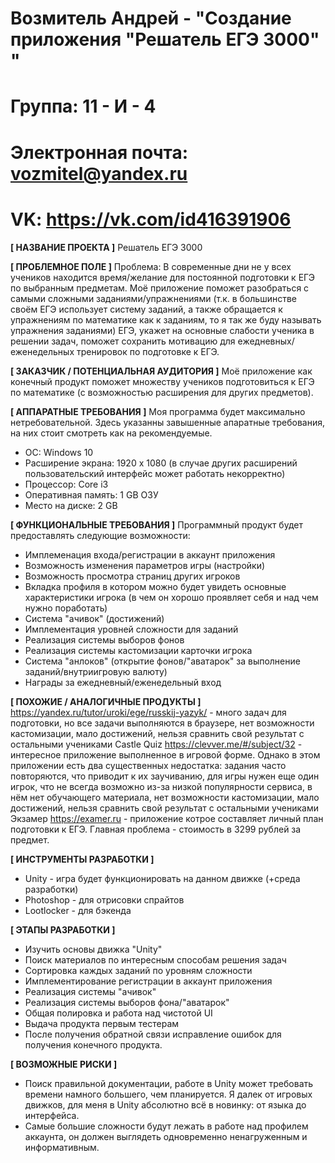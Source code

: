 # Возмитель Андрей - "Создание приложения "Решатель ЕГЭ 3000" "

# Группа: 11 - И - 4
# Электронная почта: vozmitel@yandex.ru
# VK: https://vk.com/id416391906

**[ НАЗВАНИЕ ПРОЕКТА ]**
Решатель ЕГЭ 3000

**[ ПРОБЛЕМНОЕ ПОЛЕ ]**
Проблема: В современные дни не у всех учеников находится время/желание для постоянной подготовки к ЕГЭ по выбранным предметам. Моё приложение поможет разобраться с самыми сложными заданиями/упражнениями (т.к. в большинстве своём ЕГЭ использует систему заданий, а также обращается к упражнениям по математике как к заданиям, то я так же буду называть упражнения заданиями) ЕГЭ, укажет на основные слабости ученика в решении задач, поможет сохранить мотивацию для ежедневных/еженедельных тренировок по подготовке к ЕГЭ.

**[ ЗАКАЗЧИК / ПОТЕНЦИАЛЬНАЯ АУДИТОРИЯ ]**
Моё приложение как конечный продукт поможет множеству учеников подготовиться к ЕГЭ по математике (с возможностью расширения для других предметов).

**[ АППАРАТНЫЕ ТРЕБОВАНИЯ ]** 
Моя программа будет максимально нетребовательной. Здесь указанны завышенные апаратные требования, на них стоит смотреть как на рекомендуемые.
* ОС: Windows 10
* Расширение экрана: 1920 x 1080 (в случае других расширений пользовательский интерфейс может работать некорректно)
* Процессор: Core i3
* Оперативная память: 1 GB ОЗУ
* Место на диске: 2 GB

**[ ФУНКЦИОНАЛЬНЫЕ ТРЕБОВАНИЯ ]**
Программный продукт будет предоставлять следующие возможности:
* Имплеменация входа/регистрации в аккаунт приложения
* Возможность изменения параметров игры (настройки)
* Возможность просмотра страниц других игроков
* Вкладка профиля в котором можно будет увидеть основные характеристики игрока (в чем он хорошо проявляет себя и над чем нужно поработать)
* Система "ачивок" (достижений)
* Имплементация уровней сложности для заданий
* Реализация системы выборов фонов
* Реализация системы кастомизации карточки игрока
* Система "анлоков" (открытие фонов/"аватарок" за выполнение заданий/внутриигровую валюту)
* Награды за ежедневный/еженедельный вход


**[ ПОХОЖИЕ / АНАЛОГИЧНЫЕ ПРОДУКТЫ ]**
https://yandex.ru/tutor/uroki/ege/russkij-yazyk/ - много задач для подготовки, но все задачи выполняются в браузере, нет возможности кастомизации, мало достижений, нельзя сравнить свой результат с остальными учениками
Castle Quiz https://clevver.me/#/subject/32 - интересное приложение выполненное в игровой форме. Однако в этом приложении есть два существенных недостатка: задания часто повторяются, что приводит к их заучиванию, для игры нужен еще один игрок, что не всегда возможно из-за низкой популярности сервиса, в нём нет обучающего материала, нет возможности кастомизации, мало достижений, нельзя сравнить свой результат с остальными учениками
Экзамер https://examer.ru - приложение котрое составляет личный план подготовки к ЕГЭ. Главная проблема - стоимость в 3299 рублей за предмет.



**[ ИНСТРУМЕНТЫ РАЗРАБОТКИ ]**
* Unity - игра будет функционировать на данном движке (+среда разработки)
* Photoshop - для отрисовки спрайтов
* Lootlocker - для бэкенда




**[ ЭТАПЫ РАЗРАБОТКИ ]**
* Изучить основы движка "Unity"
* Поиск материалов по интересным способам решения задач
* Сортировка каждых заданий по уровням сложности
* Имплементирование регистрации в аккаунт приложения
* Реализация системы "ачивок"
* Реализация системы выборов фона/"аватарок"
* Общая полировка и работа над чистотой UI
* Выдача продукта первым тестерам
* После получения обратной связи исправление ошибок для получения конечного продукта.

**[ ВОЗМОЖНЫЕ РИСКИ ]**
* Поиск правильной документации, работе в Unity может требовать времени намного большего, чем планируется. Я далек от игровых движков, для меня в Unity абсолютно всё в новинку: от языка до интерфейса.
* Самые большие сложности будут лежать в работе над профилем аккаунта, он должен выглядеть одновременно ненагруженным и информативным.
